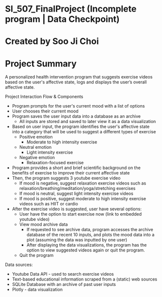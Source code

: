 # SI_507_FinalProject (Incomplete program | Data Checkpoint)
# Created by Soo Ji Choi

# Project Summary
A personalized health intervention program that suggests exercise videos based on the user's affective state, logs and displays the user’s overall affective state.

Project Interaction Flow & Components
* Program prompts for the user's current mood with a list of options
* User chooses their current mood
* Program saves the user input data into a database as an archive
  * All inputs are stored and saved to later view it as a data visualization
* Based on user input, the program identifies the user's affective state into a category that will be used to suggest a different types of exercise 
  * Positive emotion
    * Moderate to high intensity exercise
  * Neutral emotion
    *  Light intensity exercise
  * Negative emotion 
    * Relaxation-focused exercise
* Program provides a short and brief scientific background on the benefits of exercise to improve their current affective state
* Then, the program suggests 3 youtube exercise video
  * If mood is negative, suggest relaxation exercise videos such as relaxation/breathing/meditation/yoga/stretching exercises
  * If mood is neutral, suggest light intensity exercise videos
  * If mood is positive, suggest moderate to high intensity exercise videos such as HIIT or cardio
* After the exercise video is suggested, user have several options:
  * User have the option to start exercise now (link to embedded youtube video)
  * View mood archive data
    * If requested to see archive data, program accesses the archive database of the recent 10 inputs, and plots the mood data into a plot (assuming the data was inputted by one user)
    * After displaying the data visualizations, the program has the option to view suggested videos again or quit the program.
  * Quit the program

Data sources:
* Youtube Data API - used to search exercise videos
* Text-based educational information scraped from a (static) web sources
* SQLite Database with an archive of past user inputs 
* Plotly - data visualization
